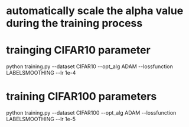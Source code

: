 # automatically scale the alpha value during the training process
# trainging CIFAR10 parameter
python training.py --dataset CIFAR10 --opt_alg ADAM --lossfunction LABELSMOOTHING --lr 1e-4

# training CIFAR100 parameters
python training.py --dataset CIFAR100 --opt_alg ADAM --lossfunction LABELSMOOTHING --lr 1e-5